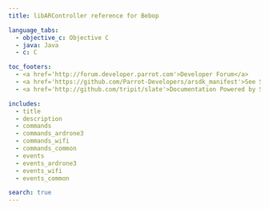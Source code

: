 ```yaml
---
title: libARController reference for Bebop

language_tabs:
  - objective_c: Objective C
  - java: Java
  - c: C

toc_footers:
  - <a href='http://forum.developer.parrot.com'>Developer Forum</a>
  - <a href='https://github.com/Parrot-Developers/arsdk_manifest'>See SDK sources</a>
  - <a href='http://github.com/tripit/slate'>Documentation Powered by Slate</a>

includes:
  - title
  - description
  - commands
  - commands_ardrone3
  - commands_wifi
  - commands_common
  - events
  - events_ardrone3
  - events_wifi
  - events_common

search: true
---
```

